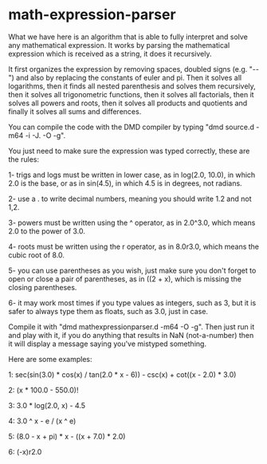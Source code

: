 # math-expression-parser
What we have here is an algorithm that is able to fully interpret and solve any mathematical expression. It works by parsing the mathematical expression which is received as a string, it does it recursively.

It first organizes the expression by removing spaces, doubled signs (e.g. "--") and also by replacing the constants of euler and pi. Then it solves all logarithms, then it finds all nested parenthesis and solves them recursively, then it solves all trigonometric functions, then it solves all factorials, then it solves all powers and roots, then it solves all products and quotients and finally it solves all sums and differences.

You can compile the code with the DMD compiler by typing "dmd source.d -m64 -i -J. -O -g".

You just need to make sure the expression was typed correctly, these are the rules:

1- trigs and logs must be written in lower case, as in log(2.0, 10.0), in which 2.0 is the base, or as in sin(4.5), in which 4.5 is in degrees, not radians.

2- use a . to write decimal numbers, meaning you should write 1.2 and not 1,2.

3- powers must be written using the ^ operator, as in 2.0^3.0, which means 2.0 to the power of 3.0.

4- roots must be written using the r operator, as in 8.0r3.0, which means the cubic root of 8.0.

5- you can use parentheses as you wish, just make sure you don't forget to open or close a pair of parentheses, as in ((2 + x), which is missing the closing parentheses.

6- it may work most times if you type values as integers, such as 3, but it is safer to always type them as floats, such as 3.0, just in case.

Compile it with "dmd mathexpressionparser.d -m64 -O -g". Then just run it and play with it, if you do anything that results in NaN (not-a-number) then it will display a message saying you've mistyped something.

Here are some examples:

1: sec(sin(3.0) * cos(x) / tan(2.0 * x - 6)) - csc(x) + cot((x - 2.0) * 3.0)

2: (x * 100.0 - 550.0)!

3: 3.0 * log(2.0, x) - 4.5

4: 3.0 ^ x - e / (x ^ e)

5: (8.0 - x + pi) * x - ((x + 7.0) * 2.0)

6: (-x)r2.0
